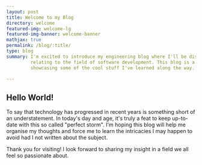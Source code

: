 ```yaml
---
layout: post
title: Welcome to my Blog
directory: welcome
featured-img: welcome-lg
featured-img-banner: welcome-banner
mathjax: true
permalink: /blog/:title/
type: blog
summary: I'm excited to introduce my engineering blog where I'll be discussing anything and everything
         relating to the field of software development. This blog is a means for me to to document my progress throughout my career, as well as 
         showcasing some of the cool stuff I've learned along the way.

---
```


## Hello World!

To say that technology has progressed in recent years is something short of an understatement.
In today's day and age, it's truly a feat to keep up-to-date with this so called "perfect storm".
I'm hoping this blog will help me organise my thoughts and force me to learn the intricacies I 
may happen to avoid had I not written about the subject.

Thank you for visiting! I look forward to sharing my insight in a field we all feel so passionate about.